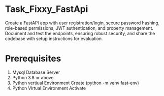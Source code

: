 # Task_Fixxy_FastApi
Create a FastAPI app with user registration/login, secure password hashing, role-based permissions, JWT authentication, and property management. Document and test the endpoints, ensuring robust security, and share the codebase with setup instructions for evaluation.

# Prerequisites
1. Mysql Database Server
2. Python 3.8 or above
3. Python vertiual Environment Create (python -m venv fast-env)
4. Python VIrtual Environment Activate
